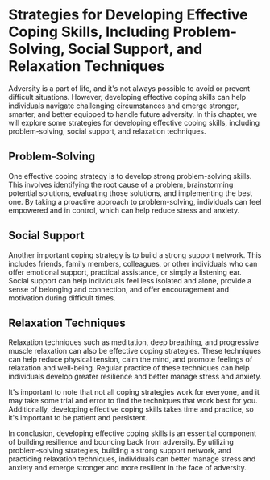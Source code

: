 Strategies for Developing Effective Coping Skills, Including Problem-Solving, Social Support, and Relaxation Techniques
=================================================================================================================================================

Adversity is a part of life, and it's not always possible to avoid or prevent difficult situations. However, developing effective coping skills can help individuals navigate challenging circumstances and emerge stronger, smarter, and better equipped to handle future adversity. In this chapter, we will explore some strategies for developing effective coping skills, including problem-solving, social support, and relaxation techniques.

Problem-Solving
---------------

One effective coping strategy is to develop strong problem-solving skills. This involves identifying the root cause of a problem, brainstorming potential solutions, evaluating those solutions, and implementing the best one. By taking a proactive approach to problem-solving, individuals can feel empowered and in control, which can help reduce stress and anxiety.

Social Support
--------------

Another important coping strategy is to build a strong support network. This includes friends, family members, colleagues, or other individuals who can offer emotional support, practical assistance, or simply a listening ear. Social support can help individuals feel less isolated and alone, provide a sense of belonging and connection, and offer encouragement and motivation during difficult times.

Relaxation Techniques
---------------------

Relaxation techniques such as meditation, deep breathing, and progressive muscle relaxation can also be effective coping strategies. These techniques can help reduce physical tension, calm the mind, and promote feelings of relaxation and well-being. Regular practice of these techniques can help individuals develop greater resilience and better manage stress and anxiety.

It's important to note that not all coping strategies work for everyone, and it may take some trial and error to find the techniques that work best for you. Additionally, developing effective coping skills takes time and practice, so it's important to be patient and persistent.

In conclusion, developing effective coping skills is an essential component of building resilience and bouncing back from adversity. By utilizing problem-solving strategies, building a strong support network, and practicing relaxation techniques, individuals can better manage stress and anxiety and emerge stronger and more resilient in the face of adversity.
